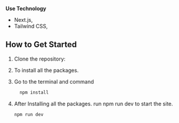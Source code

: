 
**Use Technology**
- Next.js,
- Tailwind CSS,

## How to Get Started

1. Clone the repository:
   
2. To install all the packages.
3. Go to the terminal and command
   ```bash
     npm install
4. After Installing all the packages. run npm run dev to start the site.
   ```bash
   npm run dev






